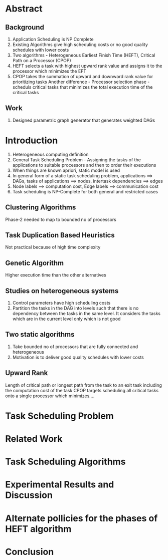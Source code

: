 # Abstract

## Background
1. Application Scheduling is NP Complete
2. Existing Algorithms give high scheduling costs or no good quality schedules with lower costs
3. Two algorithms - Heterogeneous Earliest Finish Time (HEFT), Critical Path on a Processor (CPOP)
4. HEFT selects a task with highest upward rank value and assigns it to the processor which minimizes the EFT
5. CPOP takes the summation of upward and downward rank value for prioritizing tasks
	Another difference - Processor selection phase - scheduls critical tasks that minimizes the total execution time of the critical tasks

## Work
1. Designed parametric graph generator that generates weighted DAGs


# Introduction

1. Heterogeneous computing definition
2. General Task Scheduling Problem - Assigning the tasks of the applications to suitable processors and then to order their executions
3. When things are known apriori, static model is used
4. In general form of a static task scheduling problem, applications ==> DAGs, tasks of applications ==> nodes, intertask dependencies ==> edges
5. Node labels ==> computation cost, Edge labels ==> communication cost
6. Task scheduling is NP-Complete for both general and restricted cases

## Clustering Algorithms

Phase-2 needed to map to bounded no of processors

## Task Duplication Based Heuristics

Not practical because of high time complexity

## Genetic Algorithm

Higher execution time than the other alternatives

## Studies on heterogeneous systems

1. Control parameters have high scheduling costs
2. Partition the tasks in the DAG into levels such that there is no dependency between the tasks in the same level. It considers the tasks which are in the current level only which is not good

## Two static algorithms

1. Take bounded no of processors that are fully connected and heterogeneous
2. Motivation is to deliver good quality schedules with lower costs

Upward Rank
-----------
Length of critical path or longest path from the task to an exit task including the computation cost of the task
CPOP targets scheduling all critical tasks onto a single processor which minimizes....





# Task Scheduling Problem

# Related Work

# Task Scheduling Algorithms

# Experimental Results and Discussion

# Alternate pollicies for the phases of HEFT algorithm

# Conclusion